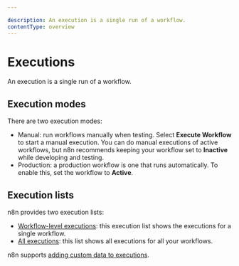 ```yaml
---

description: An execution is a single run of a workflow.
contentType: overview
---
```


# Executions

An execution is a single run of a workflow.

## Execution modes

There are two execution modes:

* Manual: run workflows manually when testing. Select **Execute Workflow** to start a manual execution. You can do manual executions of active workflows, but n8n recommends keeping your workflow set to **Inactive** while developing and testing.
* Production: a production workflow is one that runs automatically. To enable this, set the workflow to **Active**.


## Execution lists

n8n provides two execution lists:

* [Workflow-level executions](/workflows/executions/single-workflow-executions.md): this execution list shows the executions for a single workflow.
* [All executions](/workflows/executions/all-executions.md): this list shows all executions for all your workflows.

n8n supports [adding custom data to executions](/workflows/executions/custom-executions-data.md).
